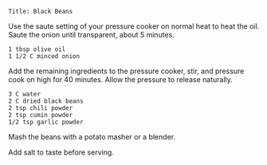 ~~~ recipe-info
Title: Black Beans
~~~

Use the saute setting of your pressure cooker on normal heat to heat the oil. Saute the onion until
transparent, about 5 minutes.

~~~ recipe-ingredients
1 tbsp olive oil
1 1/2 C minced onion
~~~

Add the remaining ingredients to the pressure cooker, stir, and pressure cook on high for 40
minutes. Allow the pressure to release naturally.

~~~ recipe-ingredients
3 C water
2 C dried black beans
2 tsp chili powder
2 tsp cumin powder
1/2 tsp garlic powder
~~~

Mash the beans with a potato masher or a blender.

Add salt to taste before serving.
